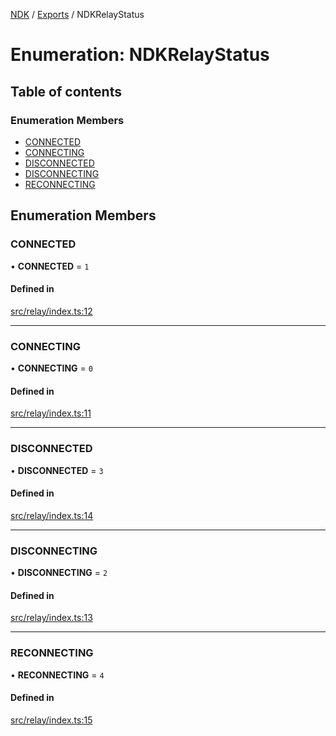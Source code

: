 [NDK](../README.md) / [Exports](../modules.md) / NDKRelayStatus

# Enumeration: NDKRelayStatus

## Table of contents

### Enumeration Members

- [CONNECTED](NDKRelayStatus.md#connected)
- [CONNECTING](NDKRelayStatus.md#connecting)
- [DISCONNECTED](NDKRelayStatus.md#disconnected)
- [DISCONNECTING](NDKRelayStatus.md#disconnecting)
- [RECONNECTING](NDKRelayStatus.md#reconnecting)

## Enumeration Members

### CONNECTED

• **CONNECTED** = ``1``

#### Defined in

[src/relay/index.ts:12](https://github.com/nostr-dev-kit/ndk/blob/7898849/src/relay/index.ts#L12)

___

### CONNECTING

• **CONNECTING** = ``0``

#### Defined in

[src/relay/index.ts:11](https://github.com/nostr-dev-kit/ndk/blob/7898849/src/relay/index.ts#L11)

___

### DISCONNECTED

• **DISCONNECTED** = ``3``

#### Defined in

[src/relay/index.ts:14](https://github.com/nostr-dev-kit/ndk/blob/7898849/src/relay/index.ts#L14)

___

### DISCONNECTING

• **DISCONNECTING** = ``2``

#### Defined in

[src/relay/index.ts:13](https://github.com/nostr-dev-kit/ndk/blob/7898849/src/relay/index.ts#L13)

___

### RECONNECTING

• **RECONNECTING** = ``4``

#### Defined in

[src/relay/index.ts:15](https://github.com/nostr-dev-kit/ndk/blob/7898849/src/relay/index.ts#L15)
